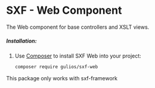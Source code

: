 # SXF - Web Component

The Web component for base controllers and XSLT views.



##### Installation:

1. Use [Composer](http://getcomposer.org) to install SXF Web into your project:

    ```bash
    composer require gulios/sxf-web
    ```

This package only works with sxf-framework
